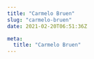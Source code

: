 ```yaml
---
title: "Carmelo Bruen"
slug: "carmelo-bruen"
date: 2021-02-20T06:51:36Z

meta:
  title: "Carmelo Bruen"
---
```



